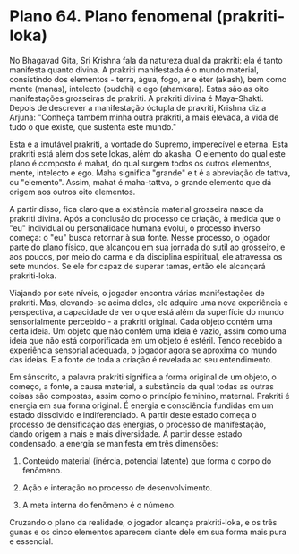 # Plano 64. Plano fenomenal (prakriti-loka)

No Bhagavad Gita, Sri Krishna fala da natureza dual da prakriti: ela é tanto manifesta quanto divina. A prakriti manifestada é o mundo material, consistindo dos elementos - terra, água, fogo, ar e éter (akash), bem como mente (manas), intelecto (buddhi) e ego (ahamkara). Estas são as oito manifestações grosseiras de prakriti. A prakriti divina é Maya-Shakti. Depois de descrever a manifestação óctupla de prakriti, Krishna diz a Arjuna: "Conheça também minha outra prakriti, a mais elevada, a vida de tudo o que existe, que sustenta este mundo."

Esta é a imutável prakriti, a vontade do Supremo, imperecível e eterna. Esta prakriti está além dos sete lokas, além do akasha. O elemento do qual este plano é composto é mahat, do qual surgem todos os outros elementos, mente, intelecto e ego. Maha significa "grande" e t é a abreviação de tattva, ou "elemento". Assim, mahat é maha-tattva, o grande elemento que dá origem aos outros oito elementos.

A partir disso, fica claro que a existência material grosseira nasce da prakriti divina. Após a conclusão do processo de criação, à medida que o "eu" individual ou personalidade humana evolui, o processo inverso começa: o "eu" busca retornar à sua fonte. Nesse processo, o jogador parte do plano físico, que alcançou em sua jornada do sutil ao grosseiro, e aos poucos, por meio do carma e da disciplina espiritual, ele atravessa os sete mundos. Se ele for capaz de superar tamas, então ele alcançará prakriti-loka.

Viajando por sete níveis, o jogador encontra várias manifestações de prakriti. Mas, elevando-se acima deles, ele adquire uma nova experiência e perspectiva, a capacidade de ver o que está além da superfície do mundo sensorialmente percebido - a prakriti original. Cada objeto contém uma certa ideia. Um objeto que não contém uma ideia é vazio, assim como uma ideia que não está corporificada em um objeto é estéril. Tendo recebido a experiência sensorial adequada, o jogador agora se aproxima do mundo das ideias. E a fonte de toda a criação é revelada ao seu entendimento.

Em sânscrito, a palavra prakriti significa a forma original de um objeto, o começo, a fonte, a causa material, a substância da qual todas as outras coisas são compostas, assim como o princípio feminino, maternal. Prakriti é energia em sua forma original. É energia e consciência fundidas em um estado dissolvido e indiferenciado. A partir deste estado começa o processo de densificação das energias, o processo de manifestação, dando origem a mais e mais diversidade. A partir desse estado condensado, a energia se manifesta em três dimensões:

1. Conteúdo material (inércia, potencial latente) que forma o corpo do fenômeno.

2. Ação e interação no processo de desenvolvimento.

3. A meta interna do fenômeno é o númeno.

Cruzando o plano da realidade, o jogador alcança prakriti-loka, e os três gunas e os cinco elementos aparecem diante dele em sua forma mais pura e essencial.
